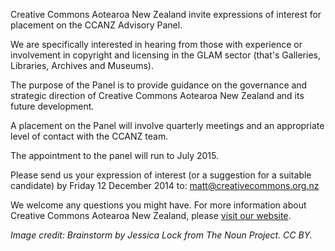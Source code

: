 <html><body><p>Creative Commons Aotearoa New Zealand invite expressions of interest for placement on the CCANZ Advisory Panel.



We are specifically interested in hearing from those with experience or involvement in copyright and licensing in the GLAM sector (that's Galleries, Libraries, Archives and Museums).



The purpose of the Panel is to provide guidance on the governance and strategic direction of Creative Commons Aotearoa New Zealand and its future development.



A placement on the Panel will involve quarterly meetings and an appropriate level of contact with the CCANZ team.



The appointment to the panel will run to July 2015.



Please send us your expression of interest (or a suggestion for a suitable candidate) by Friday 12 December 2014 to: matt@creativecommons.org.nz



We welcome any questions you might have. For more information about Creative Commons Aotearoa New Zealand, please <a href="http://creativecommons.org.nz">visit our website</a>.



<em>Image credit: Brainstorm by Jessica Lock from The Noun Project. CC BY. </em></p></body></html>